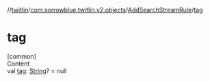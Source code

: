 //[twitlin](../../index.md)/[com.sorrowblue.twitlin.v2.objects](../index.md)/[AddSearchStreamRule](index.md)/[tag](tag.md)



# tag  
[common]  
Content  
val [tag](tag.md): [String](https://kotlinlang.org/api/latest/jvm/stdlib/kotlin/-string/index.html)? = null  



